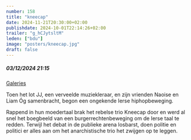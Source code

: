 ```yaml
---
number: 158
title: "kneecap"
date: 2024-11-21T20:30:00+02:00
publishdate: 2024-10-01T22:14:26+02:00
trailer: "g_hCJytsltM"
leden: ["bdu"]
image: "posters/kneecap.jpg"
draft: false
---
```


##### 03/12/2024 21:15

[Galeries](https://galeries.be/nl/kneecap/)

Toen het lot JJ, een verveelde muziekleraar, en zijn vrienden Naoise en Liam Óg
samenbracht, begon een ongekende Ierse hiphopbeweging.
<!--more-->
Rappend in hun moedertaal brak het rebelse trio Kneecap door
en werd al snel het boegbeeld van een burgerrechtenbeweging om de
Ierse taal te redden. Terwijl het debat in de publieke arena losbarst,
doen politie en politici er alles aan om het anarchistische trio het
zwijgen op te leggen.
